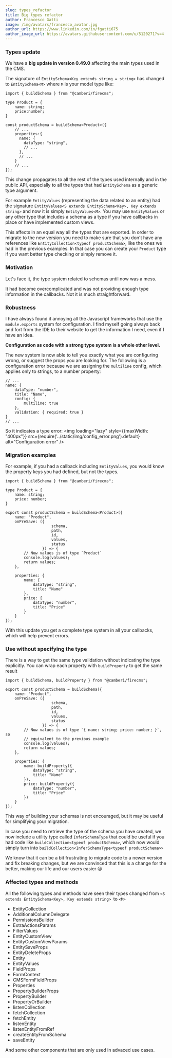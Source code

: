 ```yaml
---
slug: types_refactor
title: Big types refactor
author: Francesco Gatti
image: /img/avatars/francesco_avatar.jpg
author_url: https://www.linkedin.com/in/fgatti675
author_image_url: https://avatars.githubusercontent.com/u/5120271?v=4
---
```


### Types update

We have a **big update in version 0.49.0** affecting the main types used in the
CMS.

The signature of `EntitySchema<Key extends string = string>` has changed to
`EntitySchema<M>` where `M` is your model type like:
```tsx
import { buildSchema } from "@camberi/firecms";

type Product = {
    name: string;
    price:number;
}

const productSchema = buildSchema<Product>({
    // ...
    properties:{
      name: {
        dataType: "string",
        // ...
      },
      // ...
    }
    // ...
});
```

This change propagates to all the rest of the types used internally and in
the public API, especially to all the types that had `EntitySchema` as a generic
type argument.

For example `EntityValues` (representing the data related to an entity) had the
signature `EntityValues<S extends EntitySchema<Key>, Key extends string>` and now
it is simply `EntityValues<M>`. You may use `EntityValues` or any other type
that includes a schema as a type if you have callbacks in place or have
implemented custom views.

This affects in an equal way all the types that are exported. In order to
migrate to the new version you need to make sure that you don't have any
references like `EntityCollection<typeof productSchema>`, like the ones we had
in the previous examples. In that case you can create your `Product` type if
you want better type checking or simply remove it.


### Motivation

Let's face it, the type system related to schemas until now was a mess.

It had become overcomplicated and was not providing enough type information
in the callbacks. Not it is much straightforward.

### Robustness

I have always found it annoying all the Javascript frameworks that use the
`module.exports` system for configuration. I find myself going always back
and fort from the IDE to their website to get the information I need, even if
I have an idea.

**Configuration as code with a strong type system is a whole other level.**

The new system is now able to tell you exactly what you are configuring wrong,
or suggest the props you are looking for. The following is a configuration
error because we are assigning the `multiline` config, which applies only to
strings, to a number property:
```
// ...
name: {
    dataType: "number",
    title: "Name",
    config: {
        multiline: true
    },
    validation: { required: true }
}
// ...
```

So it indicates a type error:
<img loading="lazy" 
    style={{maxWidth: "400px"}}
    src={require('../static/img/config_error.png').default}
    alt="Configuration error"
/>

### Migration examples

For example, if you had a callback including `EntityValues`, you would know the
property keys you had defined, but not the types.

```tsx
import { buildSchema } from "@camberi/firecms";

type Product = {
    name: string;
    price: number;
}

export const productSchema = buildSchema<Product>({
    name: "Product",
    onPreSave: ({
                    schema,
                    path,
                    id,
                    values,
                    status
                }) => {
        // Now values is of type `Product`
        console.log(values);
        return values;
    },

    properties: {
        name: {
            dataType: "string",
            title: "Name"
        },
        price: {
            dataType: "number",
            title: "Price"
        }
    }
});
```

With this update you get a complete type system in all your callbacks, which will
help prevent errors.


### Use without specifying the type

There is a way to get the same type validation without indicating the type
explicitly. You can wrap each property with `buildProperty` to get the same result

```tsx
import { buildSchema, buildProperty } from "@camberi/firecms";

export const productSchema = buildSchema({
    name: "Product",
    onPreSave: ({
                    schema,
                    path,
                    id,
                    values,
                    status
                }) => {
        // Now values is of type `{ name: string; price: number; }`, so
        // equivalent to the previous example
        console.log(values);
        return values;
    },

    properties: {
        name: buildProperty({
            dataType: "string",
            title: "Name"
        }),
        price: buildProperty({
            dataType: "number",
            title: "Price"
        })
    }
});
```

This way of building your schemas is not encouraged, but it may be useful for
simplifying your migration.

In case you need to retrieve the type of the schema you have created, we now include
a utility type called `InferSchemaType` that could be useful if you had code
like `buildCollection<typeof productSchema>`, which now would simply turn into
`buildCollection<InferSchemaType<typeof productSchema>>`

We know that it can be a bit frustrating to migrate code to a newer version and
fix breaking changes, but we are convinced that this is a change for the better,
making our life and our users easier 😉

### Affected types and methods
All the following types and methods have seen their types changed from
`<S extends EntitySchema<Key>, Key extends string> `to `<M>`

- EntityCollection
- AdditionalColumnDelegate
- PermissionsBuilder
- ExtraActionsParams
- FilterValues
- EntityCustomView
- EntityCustomViewParams
- EntitySaveProps
- EntityDeleteProps
- Entity
- EntityValues
- FieldProps
- FormContext
- CMSFormFieldProps
- Properties
- PropertyBuilderProps
- PropertyBuilder
- PropertyOrBuilder
- listenCollection
- fetchCollection
- fetchEntity
- listenEntity
- listenEntityFromRef
- createEntityFromSchema
- saveEntity

And some other components that are only used in advaced use cases.
